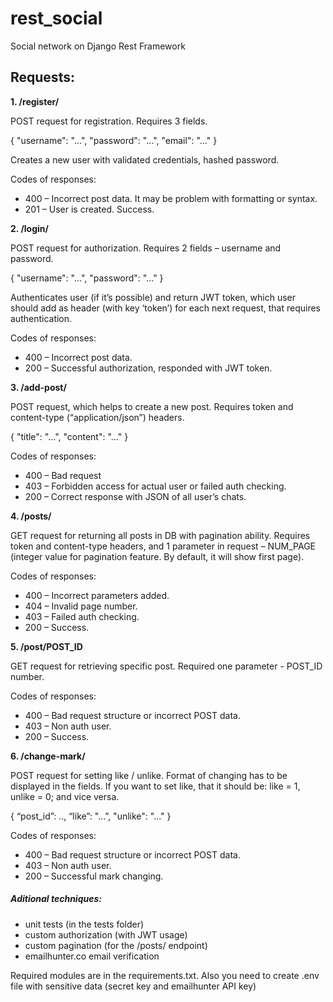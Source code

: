 # rest_social
Social network on Django Rest Framework
## Requests:
**1.	/register/**

POST request for registration. Requires 3 fields. 

{
 "username": "...",
 "password": "...",
 "email": "..."
}

Creates a new user with validated credentials, hashed password.

Codes of responses:
-	400 – Incorrect post data. It may be problem with formatting or syntax.
-	201 – User is created. Success.

**2.	/login/**

POST request for authorization. Requires 2 fields – username and password.

{
  "username": "...",
  "password": "..."
}

Authenticates user (if it’s possible) and return JWT token, which user should add as header (with key ‘token’) for each next request, that requires authentication.

Codes of responses:
-	400 – Incorrect post data.
-	200 – Successful authorization, responded with JWT token.

**3.	/add-post/**

POST request, which helps to create a new post. Requires token and content-type (“application/json”) headers.

{
  "title": "...",
  "content": "..."
}

Codes of responses:
-	400 – Bad request
-	403 – Forbidden access for actual user or failed auth checking.
-	200 – Correct response with JSON of all user’s chats.

**4. /posts/**

GET request for returning all posts in DB with pagination ability. Requires token and content-type headers, and 1 parameter in request – NUM_PAGE (integer value for pagination feature. By default, it will show first page).

Codes of responses:
-	400 – Incorrect parameters added.
-	404 – Invalid page number.
-	403 – Failed auth checking.
-	200 – Success.

**5.	/post/POST_ID**

GET request for retrieving specific post. Required one parameter - POST_ID number.

Codes of responses:
-	400 – Bad request structure or incorrect POST data.
-	403 – Non auth user.
-	200 – Success.

**6.	/change-mark/**

POST request for setting like / unlike. Format of changing has to be displayed in the fields.
If you want to set like, that it should be: like = 1, unlike = 0; and vice versa.

{
	“post_id”: ..,
	“like”: "...”,
	"unlike": "..."
}

Codes of responses:
-	400 – Bad request structure or incorrect POST data.
-	403 – Non auth user.
-	200 – Successful mark changing.

##### Aditional techniques:
* unit tests (in the tests folder)
* custom authorization (with JWT usage)
* custom pagination (for the /posts/ endpoint)
* emailhunter.co email verification

Required modules are in the requirements.txt. Also you need to create .env file with sensitive data
(secret key and emailhunter API key)